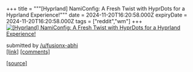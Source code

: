 +++
title = """[Hyprland] NamiConfig: A Fresh Twist with HyprDots for a Hyprland Experience!"""
date = 2024-11-20T16:20:58.000Z
expiryDate = 2024-11-20T16:20:58.000Z
tags = ["reddit","wm"]
+++
[![[Hyprland] NamiConfig: A Fresh Twist with HyprDots for a Hyprland Experience!](https://a.thumbs.redditmedia.com/iSKq07v7kFjlv8fHdTEejxh10mmdbdEtLGqJLScZnC0.jpg "[Hyprland] NamiConfig: A Fresh Twist with HyprDots for a Hyprland Experience!")](https://www.reddit.com/r/unixporn/comments/1gvta5l/hyprland_namiconfig_a_fresh_twist_with_hyprdots/)

submitted by [/u/fusionx-abhi](https://www.reddit.com/user/fusionx-abhi)  
[\[link\]](https://www.reddit.com/gallery/1gvta5l) [\[comments\]](https://www.reddit.com/r/unixporn/comments/1gvta5l/hyprland_namiconfig_a_fresh_twist_with_hyprdots/)

[[source]](https://www.reddit.com/r/unixporn/comments/1gvta5l/hyprland_namiconfig_a_fresh_twist_with_hyprdots/)
